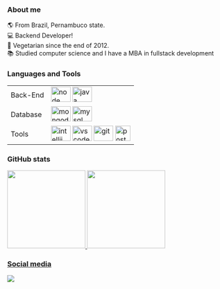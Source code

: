 ### About me
:earth_americas: From Brazil, Pernambuco state. <br />
:computer: Backend Developer! <br />
:seedling: Vegetarian since the end of 2012. <br />
:books: Studied computer science and I have a MBA in fullstack development<br />

### Languages and Tools
<div>
<!--   <h6>Front-end</h6>
  <img height="35" alt="html5" src="https://cdn.jsdelivr.net/gh/devicons/devicon/icons/html5/html5-plain.svg" />
  <img height="35" alt="css3" src="https://cdn.jsdelivr.net/gh/devicons/devicon/icons/css3/css3-plain.svg" />
  <img height="35" alt="bootstrap" src="https://cdn.jsdelivr.net/gh/devicons/devicon/icons/bootstrap/bootstrap-plain.svg" />
  <img height="35" alt="javascript" src="https://cdn.jsdelivr.net/gh/devicons/devicon/icons/javascript/javascript-original.svg" /> 
  <img height="35" alt="typescript" src="https://cdn.jsdelivr.net/gh/devicons/devicon/icons/typescript/typescript-original.svg" />
  <img height="35" alt="angular" src="https://cdn.jsdelivr.net/gh/devicons/devicon/icons/angularjs/angularjs-plain.svg" />
  <br/>
  <h6>Back-end</h6>
  <img height="35" alt="node" src="https://cdn.jsdelivr.net/gh/devicons/devicon/icons/nodejs/nodejs-original.svg" />
  <img height="35" alt="java" src="https://cdn.jsdelivr.net/gh/devicons/devicon/icons/java/java-original.svg" />
  <br/>
  <h6>Database</h6>
  <img height="35" alt="mongodb" src="https://cdn.jsdelivr.net/gh/devicons/devicon/icons/mongodb/mongodb-plain.svg" />
  <br/>
  <h6>Tools</h6>
  <img height="35" alt="intellij" src="https://cdn.jsdelivr.net/gh/devicons/devicon/icons/intellij/intellij-original.svg" />
  <img height="35" alt="vscode" src="https://cdn.jsdelivr.net/gh/devicons/devicon/icons/vscode/vscode-original.svg" />
  <img height="35" alt="git" src="https://cdn.jsdelivr.net/gh/devicons/devicon/icons/git/git-original.svg" />
  <img height="35" alt="postman" src="https://www.vectorlogo.zone/logos/getpostman/getpostman-icon.svg" /> -->
  
  <table>
    <tbody>
      <!-- 
      <tr>
        <td>Front-End</td>
        <td>
          <img height="35" width="45" alt="html5" src="https://cdn.jsdelivr.net/gh/devicons/devicon/icons/html5/html5-plain.svg" />
          <img height="35" width="45" alt="css3" src="https://cdn.jsdelivr.net/gh/devicons/devicon/icons/css3/css3-plain.svg" />
          <img height="35" width="45" alt="bootstrap" src="https://cdn.jsdelivr.net/gh/devicons/devicon/icons/bootstrap/bootstrap-plain.svg" />
          <img height="35" width="45" alt="javascript" src="https://cdn.jsdelivr.net/gh/devicons/devicon/icons/javascript/javascript-original.svg" /> 
          <img height="35" width="45" alt="typescript" src="https://cdn.jsdelivr.net/gh/devicons/devicon/icons/typescript/typescript-original.svg" />
          <img height="35" width="45" alt="angular" src="https://cdn.jsdelivr.net/gh/devicons/devicon/icons/angularjs/angularjs-plain.svg" />
        </td>
      </tr>
      <tr>
      -->
        <td>Back-End</td>
        <td>
          <img height="35" width="45" alt="node" src="https://cdn.jsdelivr.net/gh/devicons/devicon/icons/nodejs/nodejs-original.svg" />
          <img height="35" width="45" alt="java" src="https://cdn.jsdelivr.net/gh/devicons/devicon/icons/java/java-original.svg" />
        </td>
      </tr>
      <tr>
        <td>Database</td>
        <td>
          <img height="35" width="45" alt="mongodb" src="https://cdn.jsdelivr.net/gh/devicons/devicon/icons/mongodb/mongodb-plain.svg" />
          <img height="35" width="45" alt="mysql" src="https://cdn.jsdelivr.net/npm/simple-icons@3.13.0/icons/mysql.svg" />
        </td>
      </tr>
      <tr>
        <td>Tools</td>
        <td>
          <img height="35" width="45" alt="intellij" src="https://cdn.jsdelivr.net/gh/devicons/devicon/icons/intellij/intellij-original.svg" />
          <img height="35" width="45" alt="vscode" src="https://cdn.jsdelivr.net/gh/devicons/devicon/icons/vscode/vscode-original.svg" />
          <img height="35" width="45" alt="git" src="https://cdn.jsdelivr.net/gh/devicons/devicon/icons/git/git-original.svg" />
          <img height="35" alt="postman" src="https://www.vectorlogo.zone/logos/getpostman/getpostman-icon.svg" />
        </td>
      </tr>      
    </tbody>
  </table>
</div>

### GitHub stats
<div align="">
  <a href="https://github.com/ambrosiaandrade">
  <img height="180em" src="https://github-readme-stats.vercel.app/api?username=ambrosiaandrade&show_icons=true&theme=buefy&include_all_commits=true&count_private=true"/>
  <img height="180em" src="https://github-readme-stats.vercel.app/api/top-langs/?username=ambrosiaandrade&layout=compact&langs_count=7&theme=buefy"/>
</div>
   
### Social media

<div>
    <a href="https://www.linkedin.com/in/ambrosiaandrade" target="_blank"><img src="https://img.shields.io/badge/-LinkedIn-%230077B5?style=for-the-badge&logo=linkedin&logoColor=white" target="_blank"></a> 
</div>  
